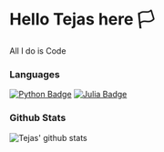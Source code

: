 # Hello Tejas here 🏳️

All I do is Code
### Languages
[![Python Badge](https://img.shields.io/badge/-Python-66ff66?style=for-the-badge&labelColor=black&logo=Python&logoColor=66ff66)](#)
[![Julia Badge](https://img.shields.io/badge/-julia-0099ff?style=for-the-badge&labelColor=black&logo=julia&logoColor=0099ff)](#)


### Github Stats
![Tejas' github stats](https://github-readme-stats.vercel.app/api?username=Kannampuzha&count_private=true&theme=tokyonight&hide=contribs,prs)
